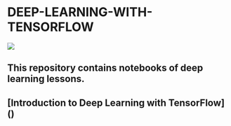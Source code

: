# DEEP-LEARNING-WITH-TENSORFLOW

![](https://images.unsplash.com/photo-1525130413817-d45c1d127c42?ixid=MnwxMjA3fDB8MHxwaG90by1wYWdlfHx8fGVufDB8fHx8&ixlib=rb-1.2.1&auto=format&fit=crop&w=750&q=80)

## This repository contains notebooks of deep learning lessons.

## [Introduction to Deep Learning with TensorFlow] ()
